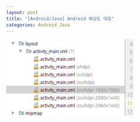 ```yaml
---
layout: post
title: "[Android/Java] Android 해상도 대응"
categories: Android Java
---
```


![img1](/img/2019-05-08-resolution-support-1.png)